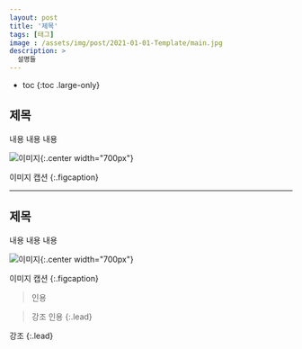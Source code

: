 ```yaml
---
layout: post
title: '제목'
tags: [태그]
image : /assets/img/post/2021-01-01-Template/main.jpg
description: >
  설명들
---
```


* toc
{:toc .large-only}

## 제목

내용
내용
내용

![이미지](/assets/img/post/2021-01-01-Template/sample.jpg){:.center width="700px"}

이미지 캡션
{:.figcaption}

---

## 제목

내용
내용
내용

![이미지](/assets/img/post/2021-01-01-Template/sample.jpg){:.center width="700px"}

이미지 캡션
{:.figcaption}

> 인용

> 강조 인용
{:.lead}

강조
{:.lead}

